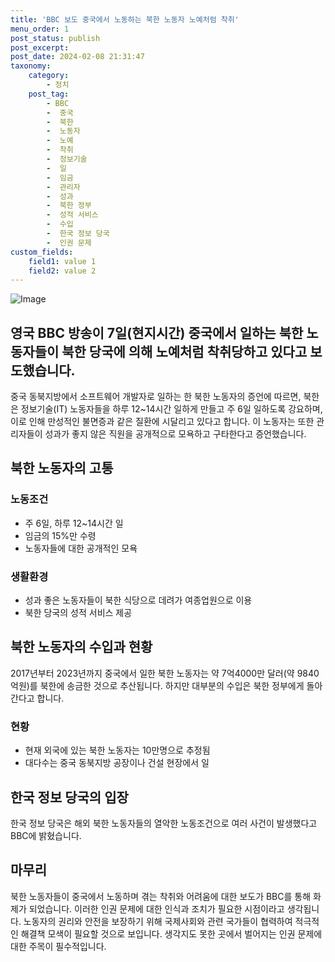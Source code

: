 ```yaml
---
title: 'BBC 보도 중국에서 노동하는 북한 노동자 노예처럼 착취'
menu_order: 1
post_status: publish
post_excerpt: 
post_date: 2024-02-08 21:31:47
taxonomy:
    category:
        - 정치
    post_tag:
        - BBC
        -  중국
        -  북한
        -  노동자
        -  노예
        -  착취
        -  정보기술
        -  일
        -  임금
        -  관리자
        -  성과
        -  북한 정부
        -  성적 서비스
        -  수입
        -  한국 정보 당국
        -  인권 문제
custom_fields:
    field1: value 1
    field2: value 2
---
```


![Image](https://imgnews.pstatic.net/image/009/2024/02/08/0005256746_001_20240208181201022.png?type=w647)

## 영국 BBC 방송이 7일(현지시간) 중국에서 일하는 북한 노동자들이 북한 당국에 의해 노예처럼 착취당하고 있다고 보도했습니다.
중국 동북지방에서 소프트웨어 개발자로 일하는 한 북한 노동자의 증언에 따르면, 북한은 정보기술(IT) 노동자들을 하루 12~14시간 일하게 만들고 주 6일 일하도록 강요하며, 이로 인해 만성적인 불면증과 같은 질환에 시달리고 있다고 합니다. 이 노동자는 또한 관리자들이 성과가 좋지 않은 직원을 공개적으로 모욕하고 구타한다고 증언했습니다.
## 북한 노동자의 고통
### 노동조건
- 주 6일, 하루 12~14시간 일
- 임금의 15%만 수령
- 노동자들에 대한 공개적인 모욕
### 생활환경
- 성과 좋은 노동자들이 북한 식당으로 데려가 여종업원으로 이용
- 북한 당국의 성적 서비스 제공
## 북한 노동자의 수입과 현황
2017년부터 2023년까지 중국에서 일한 북한 노동자는 약 7억4000만 달러(약 9840억원)를 북한에 송금한 것으로 추산됩니다. 하지만 대부분의 수입은 북한 정부에게 돌아간다고 합니다.
### 현황
- 현재 외국에 있는 북한 노동자는 10만명으로 추정됨
- 대다수는 중국 동북지방 공장이나 건설 현장에서 일
## 한국 정보 당국의 입장
한국 정보 당국은 해외 북한 노동자들의 열악한 노동조건으로 여러 사건이 발생했다고 BBC에 밝혔습니다.
## 마무리
북한 노동자들이 중국에서 노동하며 겪는 착취와 어려움에 대한 보도가 BBC를 통해 화제가 되었습니다. 이러한 인권 문제에 대한 인식과 조치가 필요한 시점이라고 생각됩니다. 노동자의 권리와 안전을 보장하기 위해 국제사회와 관련 국가들이 협력하여 적극적인 해결책 모색이 필요할 것으로 보입니다. 생각지도 못한 곳에서 벌어지는 인권 문제에 대한 주목이 필수적입니다.
